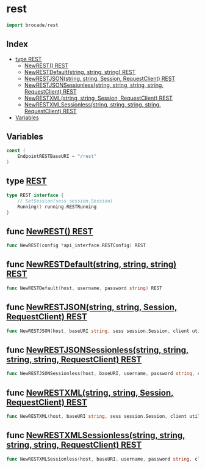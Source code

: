 
# rest

```go
import brocade/rest
```

## Index

- [type REST](#type-rest)
  - [NewREST() REST](#func-newrest-rest)
  - [NewRESTDefault(string, string, string) REST](#func-newrestdefaultstring-string-string-rest)
  - [NewRESTJSON(string, string, Session, RequestClient) REST](#func-newrestjsonstring-string-session-requestclient-rest)
  - [NewRESTJSONSessionless(string, string, string, string, RequestClient) REST](#func-newrestjsonsessionlessstring-string-string-string-requestclient-rest)
  - [NewRESTXML(string, string, Session, RequestClient) REST](#func-newrestxmlstring-string-session-requestclient-rest)
  - [NewRESTXMLSessionless(string, string, string, string, RequestClient) REST](#func-newrestxmlsessionlessstring-string-string-string-requestclient-rest)
- [Variables](#variables)

## Variables
```go
const (
	EndpointRESTBaseURI = "/rest"
)

```


## type [REST](<rest.go#L15>)
```go
type REST interface {
	// SetSession(sess session.Session)
	Running() running.RESTRunning
}
```

## func [NewREST() REST](<rest.go#L49>)

```go
func NewREST(config *api_interface.RESTConfig) REST
```
## func [NewRESTDefault(string, string, string) REST](<rest.go#L79>)

```go
func NewRESTDefault(host, username, password string) REST
```
## func [NewRESTJSON(string, string, Session, RequestClient) REST](<rest.go#L55>)

```go
func NewRESTJSON(host, baseURI string, sess session.Session, client utils.RequestClient) REST
```
## func [NewRESTJSONSessionless(string, string, string, string, RequestClient) REST](<rest.go#L67>)

```go
func NewRESTJSONSessionless(host, baseURI, username, password string, client utils.RequestClient) REST
```
## func [NewRESTXML(string, string, Session, RequestClient) REST](<rest.go#L61>)

```go
func NewRESTXML(host, baseURI string, sess session.Session, client utils.RequestClient) REST
```
## func [NewRESTXMLSessionless(string, string, string, string, RequestClient) REST](<rest.go#L73>)

```go
func NewRESTXMLSessionless(host, baseURI, username, password string, client utils.RequestClient) REST
```

